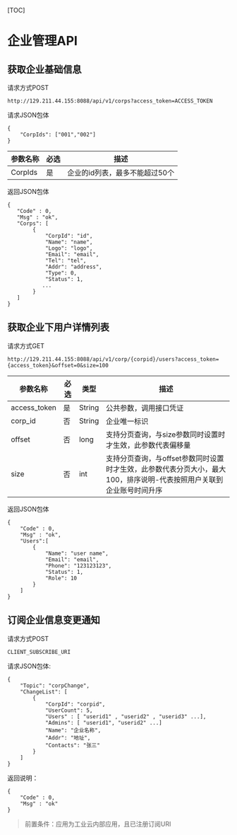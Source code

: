[TOC]

# 企业管理API

## 获取企业基础信息

请求方式POST

```
http://129.211.44.155:8088/api/v1/corps?access_token=ACCESS_TOKEN
```



请求JSON包体

```
{
    "CorpIds": ["001","002"]
}
```

| 参数名称 | 必选  | 描述 |
| --- | --- | --- |
| CorpIds | 是   | 企业的id列表，最多不能超过50个|

返回JSON包体

```
{
   "Code" : 0,
   "Msg" : "ok",
   "Corps": [
        {
            "CorpId": "id",
            "Name": "name",
            "Logo": "logo",
            "Email": "email",
            "Tel": "tel",
            "Addr": "address",
            "Type": 0,
            "Status": 1,
           ...
        }
   ]
}
```

## 获取企业下用户详情列表

请求方式GET

```
http://129.211.44.155:8088/api/v1/corp/{corpid}/users?access_token={access_token}&offset=0&size=100
```

| 参数名称 | 必选 | 类型 | 描述 |
| --- | --- | --- | --- |
| access_token | 是 | String | 公共参数，调用接口凭证 |
| corp_id | 否 |String  | 企业唯一标识 |
| offset|否|long|支持分页查询，与size参数同时设置时才生效，此参数代表偏移量|
| size |否|int|支持分页查询，与offset参数同时设置时才生效，此参数代表分页大小，最大100，排序说明-代表按照用户关联到企业账号时间升序


返回JSON包体

```
{
    "Code" : 0,
    "Msg" : "ok",
    "Users":[
        {
            "Name": "user name",
            "Email": "email",
            "Phone": "123123123",
            "Status": 1,
            "Role": 10
        }
    ]
}
```

## 订阅企业信息变更通知

请求方式POST

```
CLIENT_SUBSCRIBE_URI
```

请求JSON包体:

```
{
    "Topic": "corpChange",
    "ChangeList": [
        {
            "CorpId": "corpid",
            "UserCount": 5,
            "Users" : [ "userid1" , "userid2" , "userid3" ...],
            "Admins": [ "userid1", "userid2" ...]
            "Name": "企业名称",
            "Addr": "地址",
            "Contacts": "张三"
        }
    ]
}
```

返回说明：

```
{
    "Code" : 0,
    "Msg" : "ok"
}
```

> 前置条件：应用为工业云内部应用，且已注册订阅URI

